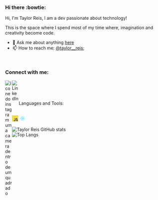 ### Hi there :bowtie:

Hi, I'm Taylor Reis, I am a dev passionate about technology!

This is the space where I spend most of my time where, imagination and creativity become code.


- 💬 Ask me about anything [here](https://www.linkedin.com/in/edmilson-t-reis/)
- 📫 How to reach me: [@taylor__reis](https://www.instagram.com/taylor__reis);


<br />

### Connect with me:

<p>
<a href="https://www.instagram.com/taylor__reis">
<img align="left" alt="icone do instagram uma camera dentro de um quadrado" width="22px" src="https://cdn.jsdelivr.net/npm/simple-icons@v3/icons/instagram.svg" />
</a>
<a href="https://www.linkedin.com/in/edmilson-t-reis/">
<img align="left" alt="LinkedIn" width="22px" src="https://cdn.jsdelivr.net/npm/simple-icons@v3/icons/linkedin.svg" />
</a>
</p>
<br />
<br />


<p align="left">
 <br />
 Languages and Tools:
 </p>
<br />

<img height="20" src="https://raw.githubusercontent.com/github/explore/80688e429a7d4ef2fca1e82350fe8e3517d3494d/topics/javascript/javascript.png" max-heigth="100%">
<img height="20" src="https://raw.githubusercontent.com/github/explore/80688e429a7d4ef2fca1e82350fe8e3517d3494d/topics/react/react.png" max-heigth="100%">

![Taylor Reis GitHub stats](https://github-readme-stats.vercel.app/api?username=TaylorReis-lab&show_icons=true&theme=transparent)
<br>
![Top Langs](https://github-readme-stats.vercel.app/api/top-langs/?username=TaylorReis-lab&layout=compact)
